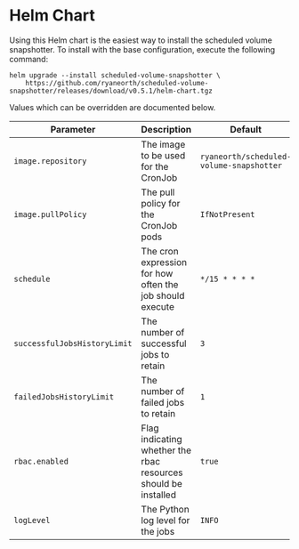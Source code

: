 # Helm Chart
Using this Helm chart is the easiest way to install the scheduled volume snapshotter. To install with the base configuration, execute the following command:

```
helm upgrade --install scheduled-volume-snapshotter \
	https://github.com/ryaneorth/scheduled-volume-snapshotter/releases/download/v0.5.1/helm-chart.tgz
```


Values which can be overridden are documented below.

| Parameter                     | Description                                                              | Default                                  |
| ----------------------------- | ------------------------------------------------------------------------ | ---------------------------------------- |
| `image.repository`            | The image to be used for the CronJob                                     | `ryaneorth/scheduled-volume-snapshotter` |
| `image.pullPolicy`            | The pull policy for the CronJob pods                                     | `IfNotPresent`                           |
| `schedule`                    | The cron expression for how often the job should execute                 | `*/15 * * * *`                           |
| `successfulJobsHistoryLimit`  | The number of successful jobs to retain                                  | `3`                                      |
| `failedJobsHistoryLimit`      | The number of failed jobs to retain                                      | `1`                                      |
| `rbac.enabled`                | Flag indicating whether the rbac resources should be installed           | `true`                                   |
| `logLevel`                    | The Python log level for the jobs                                        | `INFO`                                   |
